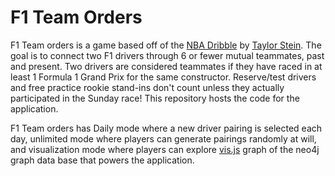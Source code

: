 # F1 Team Orders

F1 Team orders is a game based off of the [NBA Dribble](https://dribblegame.com/) by [Taylor Stein](https://twitter.com/taylor_stein). The goal is to connect two F1 drivers through 6 or fewer mutual teammates, past and present. Two drivers are considered teammates if they have raced in at least 1 Formula 1 Grand Prix for the same constructor. Reserve/test drivers and free practice rookie stand-ins don't count unless they actually participated in the Sunday race! This repository hosts the code for the application.

F1 Team orders has Daily mode where a new driver pairing is selected each day, unlimited mode where players can generate pairings randomly at will, and visualization mode where players can explore [vis.js](https://visjs.org/) graph of the neo4j graph data base that powers the application.